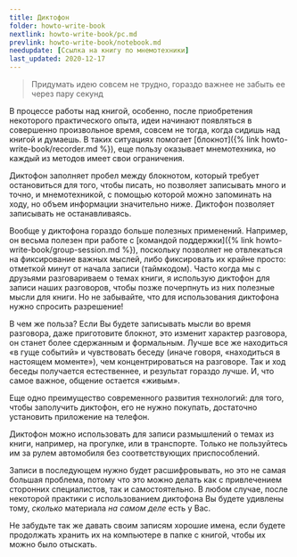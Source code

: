 ```yaml
---
title: Диктофон
folder: howto-write-book
nextlink: howto-write-book/pc.md
prevlink: howto-write-book/notebook.md
needupdate: [Ссылка на книгу по мнемотехники]
last_updated: 2020-12-17
---
```


> Придумать идею совсем не трудно, гораздо важнее не забыть ее через
> пару секунд

В процессе работы над книгой, особенно, после приобретения некоторого
практического опыта, идеи начинают появляться в совершенно
произвольное время, совсем не тогда, когда сидишь над книгой и
думаешь.  В таких ситуациях помогает [блокнот]({% link
howto-write-book/recorder.md %}), еще пользу оказывает мнемотехника,
но каждый из методов имеет свои ограничения.

Диктофон заполняет пробел между блокнотом, который требует
остановиться для того, чтобы писать, но позволяет записывать много и
точно, и мнемотехникой, с помощью которой можно запоминать на ходу, но
объем информации значительно ниже.  Диктофон позволяет записывать не
останавливаясь.

Вообще у диктофона гораздо больше полезных применений.  Например, он
весьма полезен при работе с [командой поддержки]({% link
howto-write-book/group-session.md %}), поскольку позволяет не
отвлекаться на фиксирование важных мыслей, либо фиксировать их крайне
просто: отметкой минут от начала записи (таймкодом).  Часто когда мы с
друзьями разговариваем о темах книги, я использую диктофон для записи
наших разговоров, чтобы позже почерпнуть из них полезные мысли для
книги.  Но не забывайте, что для использования диктофона нужно
спросить разрешение!

В чем же польза?  Если Вы будете записывать мысли во время разговора,
даже приготовите блокнот, это изменит характер разговора, он станет
более сдержанным и формальным.  Лучше все же находиться «в гуще
событий» и чувствовать беседу (иначе говоря, «находиться в настоящем
моменте»), чем концентрироваться на разговоре.  Так и ход беседы
получается естественнее, и результат гораздо лучше.  И, что самое
важное, общение остается «живым».

Еще одно преимущество современного развития технологий: для того,
чтобы заполучить диктофон, его не нужно покупать, достаточно
установить приложение на телефон.

Диктофон можно использовать для записи размышлений о темах из книги,
например, на прогулке, или в транспорте.  Только не пользуйтесь им за
рулем автомобиля без соответствующих приспособлений.

Записи в последующем нужно будет расшифровывать, но это не самая
большая проблема, потому что это можно делать как с привлечением
сторонних специалистов, так и самостоятельно.  В любом случае, после
некоторой практики с использованием диктофона Вы будете удивлены тому,
*сколько* материала *на самом деле* есть у Вас.

Не забудьте так же давать своим записям хорошие имена, если будете
продолжать хранить их на компьютере в папке с книгой, чтобы их можно
было отыскать.
